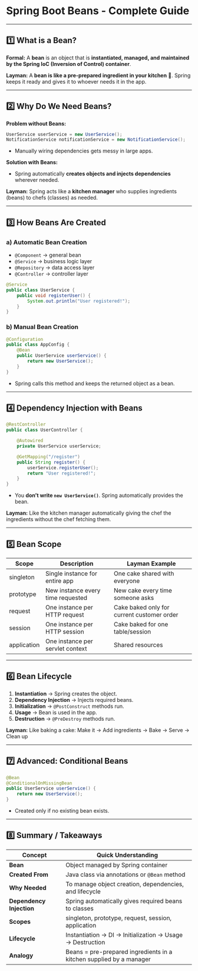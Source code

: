 # Spring Boot Beans - Complete Guide

---

## 1️⃣ What is a Bean?

**Formal:**
A **bean** is an object that is **instantiated, managed, and maintained by the Spring IoC (Inversion of Control) container**.

**Layman:**
A **bean is like a pre-prepared ingredient in your kitchen** 🍳. Spring keeps it ready and gives it to whoever needs it in the app.

---

## 2️⃣ Why Do We Need Beans?

**Problem without Beans:**
```java
UserService userService = new UserService();
NotificationService notificationService = new NotificationService();
```
- Manually wiring dependencies gets messy in large apps.

**Solution with Beans:**
- Spring automatically **creates objects and injects dependencies** wherever needed.

**Layman:**
Spring acts like a **kitchen manager** who supplies ingredients (beans) to chefs (classes) as needed.

---

## 3️⃣ How Beans Are Created

### a) Automatic Bean Creation
- `@Component` → general bean
- `@Service` → business logic layer
- `@Repository` → data access layer
- `@Controller` → controller layer

```java
@Service
public class UserService {
    public void registerUser() {
        System.out.println("User registered!");
    }
}
```

### b) Manual Bean Creation
```java
@Configuration
public class AppConfig {
    @Bean
    public UserService userService() {
        return new UserService();
    }
}
```
- Spring calls this method and keeps the returned object as a bean.

---

## 4️⃣ Dependency Injection with Beans

```java
@RestController
public class UserController {

    @Autowired
    private UserService userService;

    @GetMapping("/register")
    public String register() {
        userService.registerUser();
        return "User registered!";
    }
}
```
- You **don’t write `new UserService()`**. Spring automatically provides the bean.

**Layman:**
Like the kitchen manager automatically giving the chef the ingredients without the chef fetching them.

---

## 5️⃣ Bean Scope

| Scope       | Description | Layman Example |
|------------|-------------|----------------|
| singleton  | Single instance for entire app | One cake shared with everyone |
| prototype  | New instance every time requested | New cake every time someone asks |
| request    | One instance per HTTP request | Cake baked only for current customer order |
| session    | One instance per HTTP session | Cake baked for one table/session |
| application| One instance per servlet context | Shared resources |

---

## 6️⃣ Bean Lifecycle

1. **Instantiation** → Spring creates the object.
2. **Dependency Injection** → Injects required beans.
3. **Initialization** → `@PostConstruct` methods run.
4. **Usage** → Bean is used in the app.
5. **Destruction** → `@PreDestroy` methods run.

**Layman:**
Like baking a cake: Make it → Add ingredients → Bake → Serve → Clean up

---

## 7️⃣ Advanced: Conditional Beans

```java
@Bean
@ConditionalOnMissingBean
public UserService userService() {
    return new UserService();
}
```
- Created only if no existing bean exists.

---

## 8️⃣ Summary / Takeaways

| Concept | Quick Understanding |
|---------|--------------------|
| **Bean** | Object managed by Spring container |
| **Created From** | Java class via annotations or `@Bean` method |
| **Why Needed** | To manage object creation, dependencies, and lifecycle |
| **Dependency Injection** | Spring automatically gives required beans to classes |
| **Scopes** | singleton, prototype, request, session, application |
| **Lifecycle** | Instantiation → DI → Initialization → Usage → Destruction |
| **Analogy** | Beans = pre-prepared ingredients in a kitchen supplied by a manager |

